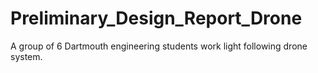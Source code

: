 # Preliminary_Design_Report_Drone

A group of 6 Dartmouth engineering students work light following drone system.
